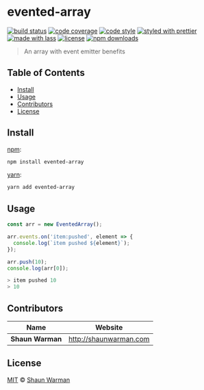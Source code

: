 # evented-array

[![build status](https://img.shields.io/travis/shaunwarman/evented-array.svg)](https://travis-ci.com/shaunwarman/evented-array)
[![code coverage](https://img.shields.io/codecov/c/github/shaunwarman/evented-array.svg)](https://codecov.io/gh/shaunwarman/evented-array)
[![code style](https://img.shields.io/badge/code_style-XO-5ed9c7.svg)](https://github.com/sindresorhus/xo)
[![styled with prettier](https://img.shields.io/badge/styled_with-prettier-ff69b4.svg)](https://github.com/prettier/prettier)
[![made with lass](https://img.shields.io/badge/made_with-lass-95CC28.svg)](https://lass.js.org)
[![license](https://img.shields.io/github/license/shaunwarman/evented-array.svg)](LICENSE)
[![npm downloads](https://img.shields.io/npm/dt/evented-array.svg)](https://npm.im/evented-array)

> An array with event emitter benefits

## Table of Contents
* [Install](#install)
* [Usage](#usage)
* [Contributors](#contributors)
* [License](#license)

## Install

[npm][]:

```sh
npm install evented-array
```

[yarn][]:

```sh
yarn add evented-array
```


## Usage

```js
const arr = new EventedArray();

arr.events.on('item:pushed', element => {
  console.log(`item pushed ${element}`);
});

arr.push(10);
console.log(arr[0]);

> item pushed 10
> 10
```

## Contributors
| Name             | Website                   |
| ---------------- | ------------------------- |
| **Shaun Warman** | <http://shaunwarman.com>  |

## License
[MIT](LICENSE) © [Shaun Warman](https://shaunwarman.com)


##

[npm]: https://www.npmjs.com/

[yarn]: https://yarnpkg.com/
